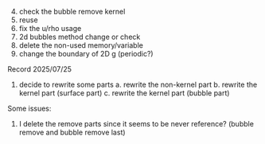 4. check the bubble remove kernel
5. reuse
6. fix the u/rho usage
7. 2d bubbles method change or check
8. delete the non-used memory/variable
9. change the boundary of 2D g (periodic?)


Record 2025/07/25
1. decide to rewrite some parts
    a. rewrite the non-kernel part
    b. rewrite the kernel part (surface part)
    c. rewrite the kernel part (bubble part)

Some issues:
1. I delete the remove parts since it seems to be never reference? (bubble remove and bubble remove last)